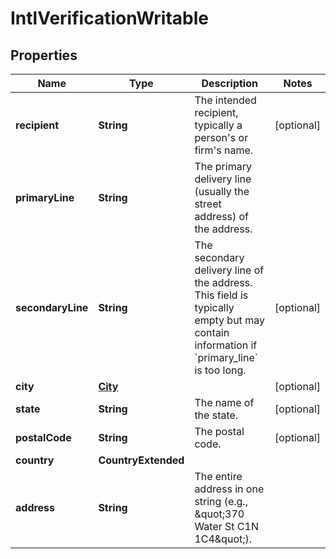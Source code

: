 

# IntlVerificationWritable


## Properties

| Name | Type | Description | Notes |
|------------ | ------------- | ------------- | -------------|
|**recipient** | **String** | The intended recipient, typically a person&#39;s or firm&#39;s name. |  [optional] |
|**primaryLine** | **String** | The primary delivery line (usually the street address) of the address.  |  |
|**secondaryLine** | **String** | The secondary delivery line of the address. This field is typically empty but may contain information if &#x60;primary_line&#x60; is too long.  |  [optional] |
|**city** | [**City**](City.md) |  |  [optional] |
|**state** | **String** | The name of the state. |  [optional] |
|**postalCode** | **String** | The postal code. |  [optional] |
|**country** | **CountryExtended** |  |  |
|**address** | **String** | The entire address in one string (e.g., \&quot;370 Water St C1N 1C4\&quot;).  |  |



